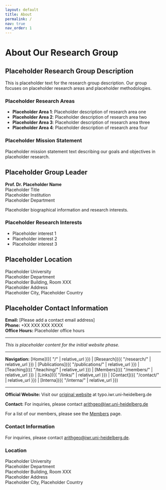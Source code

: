 ```yaml
---
layout: default
title: About
permalink: /
nav: true
nav_order: 1
---
```


# About Our Research Group

## Placeholder Research Group Description

This is placeholder text for the research group description. Our group focuses on placeholder research areas and placeholder methodologies.

### Placeholder Research Areas

- **Placeholder Area 1**: Placeholder description of research area one
- **Placeholder Area 2**: Placeholder description of research area two  
- **Placeholder Area 3**: Placeholder description of research area three
- **Placeholder Area 4**: Placeholder description of research area four

### Placeholder Mission Statement

Placeholder mission statement text describing our goals and objectives in placeholder research.

## Placeholder Group Leader

**Prof. Dr. Placeholder Name**  
Placeholder Title  
Placeholder Institution  
Placeholder Department  

Placeholder biographical information and research interests.

### Placeholder Research Interests

- Placeholder interest 1
- Placeholder interest 2
- Placeholder interest 3

## Placeholder Location

Placeholder University  
Placeholder Department  
Placeholder Building, Room XXX  
Placeholder Address  
Placeholder City, Placeholder Country

## Placeholder Contact Information

**Email:** [Please add a contact email address]  
**Phone:** +XX XXX XXX XXXX  
**Office Hours:** Placeholder office hours

---

*This is placeholder content for the initial website phase.*

---

**Navigation:** [Home]({{ "/" | relative_url }}) | [Research]({{ "/research/" | relative_url }}) | [Publications]({{ "/publications/" | relative_url }}) | [Teaching]({{ "/teaching/" | relative_url }}) | [Members]({{ "/members/" | relative_url }}) | [Links]({{ "/links/" | relative_url }}) | [Contact]({{ "/contact/" | relative_url }}) | [Interna]({{ "/interna/" | relative_url }})

---

**Official Website:** Visit our [original website](https://typo.iwr.uni-heidelberg.de/groups/arith-geom/) at typo.iwr.uni-heidelberg.de

**Contact:** For inquiries, please contact [arithgeo@iwr.uni-heidelberg.de](mailto:arithgeo@iwr.uni-heidelberg.de)

For a list of our members, please see the [Members](/members) page.

### Contact Information

For inquiries, please contact [arithgeo@iwr.uni-heidelberg.de](mailto:arithgeo@iwr.uni-heidelberg.de).

### Location

Placeholder University  
Placeholder Department  
Placeholder Building, Room XXX  
Placeholder Address  
Placeholder City, Placeholder Country 